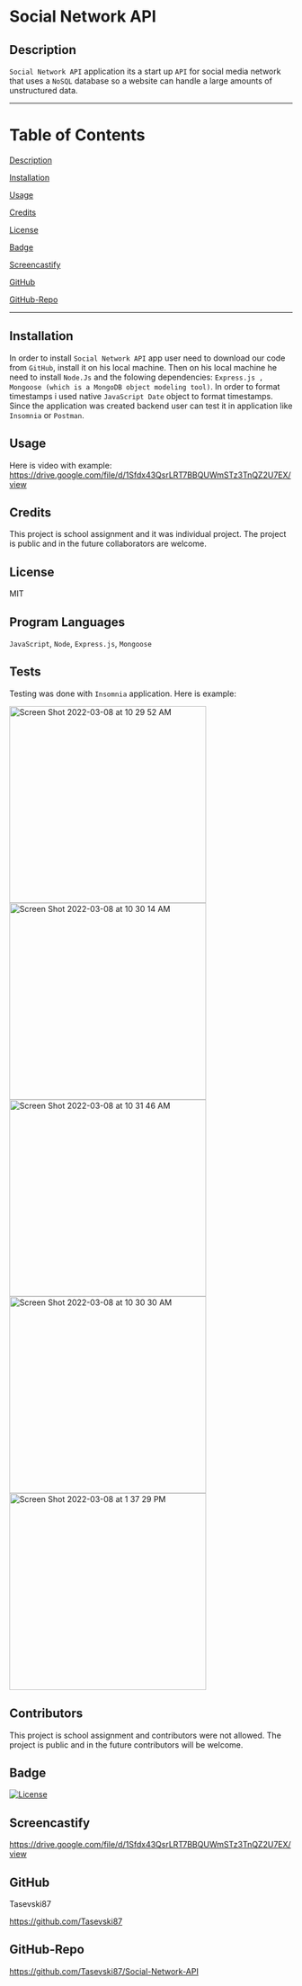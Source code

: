 # Social Network API

  ## Description
`Social Network API` application its a start up `API` for social media network that uses a `NoSQL` database so a website can handle a large amounts of unstructured data.

------------------------------------------------
# Table of Contents

[Description](#Description)

[Installation](#Installation)

[Usage](#Usage)

[Credits](#Credits)

[License](#License)

[Badge](#Badge)

[Screencastify](#Screencastify)

[GitHub](#GitHub)

[GitHub-Repo](#Github-Repo)

-------------------------------------------------

## Installation
In order to install `Social Network API` app user need to download our code from `GitHub`, install it on his local machine. Then on his local machine he need to install `Node.Js` and the folowing dependencies: `Express.js , Mongoose (which is a MongoDB object modeling tool)`. In order to format timestamps i used native `JavaScript Date` object to format timestamps. Since the application was created backend user can test it in application like `Insomnia` or `Postman`. 

## Usage
Here is video with example:
https://drive.google.com/file/d/1Sfdx43QsrLRT7BBQUWmSTz3TnQZ2U7EX/view

## Credits
This project is school assignment and it was individual project. The project is public and in the future collaborators are welcome.

## License
MIT

## Program Languages 
`JavaScript`, `Node`, `Express.js`, `Mongoose`

## Tests
Testing was done with `Insomnia` application. Here is example:

<img width="350" alt="Screen Shot 2022-03-08 at 10 29 52 AM" src="https://user-images.githubusercontent.com/91975394/157270590-38f5596a-a2f1-4393-a255-cc9057ea5b64.png"><img width="350" alt="Screen Shot 2022-03-08 at 10 30 14 AM" src="https://user-images.githubusercontent.com/91975394/157270601-86e0dd4f-eeae-4c7b-9cc2-85e5ea3482e9.png"><img width="350" alt="Screen Shot 2022-03-08 at 10 31 46 AM" src="https://user-images.githubusercontent.com/91975394/157270612-83749552-66be-4799-8b88-267247b9b7e9.png"><img width="350" alt="Screen Shot 2022-03-08 at 10 30 30 AM" src="https://user-images.githubusercontent.com/91975394/157270627-2f9552d7-2ec1-4d75-95da-9bfa1d61454d.png"><img width="350" alt="Screen Shot 2022-03-08 at 1 37 29 PM" src="https://user-images.githubusercontent.com/91975394/157303471-f679c57a-ac86-4236-868b-dab78488eda3.png">

## Contributors
This project is school assignment and contributors were not allowed. The project is public and in the future contributors will be welcome.

## Badge
[![License](https://img.shields.io/badge/License-MIT-blue.svg)](https://opensource.org/licenses/MIT)

## Screencastify
https://drive.google.com/file/d/1Sfdx43QsrLRT7BBQUWmSTz3TnQZ2U7EX/view

## GitHub
Tasevski87

https://github.com/Tasevski87

## GitHub-Repo
https://github.com/Tasevski87/Social-Network-API


